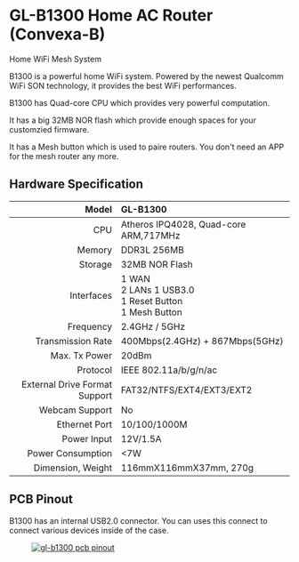 # GL-B1300 Home AC Router (Convexa-B)

Home WiFi Mesh System 

B1300 is a powerful home WiFi system. Powered by the newest Qualcomm WiFi SON technology, it provides the best WiFi performances.

B1300 has Quad-core CPU which provides very powerful computation. 

It has a big 32MB NOR flash which provide enough spaces for your customzied firmware.

It has a Mesh button which is used to paire routers. You don't need an APP for the mesh router any more.

## Hardware Specification

|                         Model | GL-B1300                                              |
| ----------------------------: | :---------------------------------------------------- |
|                           CPU | Atheros IPQ4028, Quad-core ARM,717MHz                 |
|                        Memory | DDR3L 256MB                                           |
|                       Storage | 32MB NOR Flash                                        |
|                    Interfaces | 1 WAN<br>2 LANs 1 USB3.0<br>1 Reset Button<br>1 Mesh Button |
|                     Frequency | 2.4GHz / 5GHz                                         |
|             Transmission Rate | 400Mbps(2.4GHz) + 867Mbps(5GHz)                       |
|                 Max. Tx Power | 20dBm                                                 |
|                      Protocol | IEEE 802.11a/b/g/n/ac                                 |
| External Drive Format Support | FAT32/NTFS/EXT4/EXT3/EXT2                             |
|                Webcam Support | No                                                    |
|                 Ethernet Port | 10/100/1000M                                          |
|                   Power Input | 12V/1.5A                                              |
|             Power Consumption | <7W                                                   |
|             Dimension, Weight | 116mmX116mmX37mm, 270g                                |

## PCB Pinout

B1300 has an internal USB2.0 connector. You can uses this connect to connect various devices inside of the case.

<div class="gl-lightbox" itemscope itemtype="http://schema.org/ImageGallery">
  <figure itemprop="associatedMedia" itemscope itemtype="http://schema.org/ImageObject">
    <a href="https://static.gl-inet.com/docs/en/2.x/hardware/b1300/src/GL-B1300_V1.31_PINOUT.jpg" itemprop="contentUrl" data-size="960x720">
      <img src="https://static.gl-inet.com/docs/en/2.x/hardware/b1300/src/GL-B1300_V1.31_PINOUT.jpg" itemprop="thumbnail" alt="gl-b1300 pcb pinout" loading="lazy" />
    </a>
  </figure>
</div>
